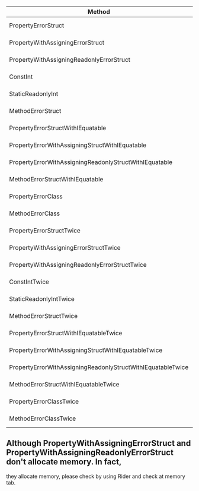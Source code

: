 ﻿|                                                      Method |       Mean |     Error |    StdDev |     Median |   Gen0 | Allocated |
|------------------------------------------------------------ |-----------:|----------:|----------:|-----------:|-------:|----------:|
|                                         PropertyErrorStruct |  0.0677 ns | 0.0491 ns | 0.0820 ns |  0.0255 ns |      - |         - |
|                            PropertyWithAssigningErrorStruct |  0.3749 ns | 0.1210 ns | 0.3529 ns |  0.2672 ns |      - |         - |
|                    PropertyWithAssigningReadonlyErrorStruct |  0.2586 ns | 0.0999 ns | 0.2945 ns |  0.1742 ns |      - |         - |
|                                                    ConstInt |  0.0000 ns | 0.0000 ns | 0.0000 ns |  0.0000 ns |      - |         - |
|                                           StaticReadonlyInt |  0.2158 ns | 0.0824 ns | 0.2037 ns |  0.1702 ns |      - |         - |
|                                           MethodErrorStruct |  0.0000 ns | 0.0000 ns | 0.0000 ns |  0.0000 ns |      - |         - |
|                           PropertyErrorStructWithIEquatable |  0.0000 ns | 0.0000 ns | 0.0000 ns |  0.0000 ns |      - |         - |
|              PropertyErrorWithAssigningStructWithIEquatable |  0.1972 ns | 0.0839 ns | 0.1556 ns |  0.1851 ns |      - |         - |
|      PropertyErrorWithAssigningReadonlyStructWithIEquatable |  0.1158 ns | 0.0803 ns | 0.0956 ns |  0.0768 ns |      - |         - |
|                             MethodErrorStructWithIEquatable |  0.2351 ns | 0.1094 ns | 0.3193 ns |  0.0674 ns |      - |         - |
|                                          PropertyErrorClass | 15.7120 ns | 0.3919 ns | 0.9759 ns | 15.5415 ns | 0.0102 |      32 B |
|                                            MethodErrorClass | 14.9223 ns | 0.3809 ns | 0.5931 ns | 14.7064 ns | 0.0102 |      32 B |
|                                    PropertyErrorStructTwice |  0.5819 ns | 0.0878 ns | 0.2235 ns |  0.5739 ns |      - |         - |
|                       PropertyWithAssigningErrorStructTwice |  0.0133 ns | 0.0388 ns | 0.0324 ns |  0.0000 ns |      - |         - |
|               PropertyWithAssigningReadonlyErrorStructTwice |  0.4239 ns | 0.1457 ns | 0.4274 ns |  0.3057 ns |      - |         - |
|                                               ConstIntTwice |  0.1232 ns | 0.0729 ns | 0.1237 ns |  0.1156 ns |      - |         - |
|                                      StaticReadonlyIntTwice |  0.0510 ns | 0.0602 ns | 0.0824 ns |  0.0000 ns |      - |         - |
|                                      MethodErrorStructTwice |  0.0315 ns | 0.0473 ns | 0.0486 ns |  0.0000 ns |      - |         - |
|                      PropertyErrorStructWithIEquatableTwice |  0.0000 ns | 0.0000 ns | 0.0000 ns |  0.0000 ns |      - |         - |
|         PropertyErrorWithAssigningStructWithIEquatableTwice |  0.0785 ns | 0.0761 ns | 0.0711 ns |  0.0809 ns |      - |         - |
| PropertyErrorWithAssigningReadonlyStructWithIEquatableTwice |  0.0545 ns | 0.0666 ns | 0.0590 ns |  0.0344 ns |      - |         - |
|                        MethodErrorStructWithIEquatableTwice |  0.1558 ns | 0.0953 ns | 0.2811 ns |  0.0000 ns |      - |         - |
|                                     PropertyErrorClassTwice | 32.6231 ns | 0.7317 ns | 1.6062 ns | 31.9675 ns | 0.0204 |      64 B |
|                                       MethodErrorClassTwice | 31.9819 ns | 0.6581 ns | 1.0996 ns | 31.8982 ns | 0.0204 |      64 B |

## Although PropertyWithAssigningErrorStruct and PropertyWithAssigningReadonlyErrorStruct don't allocate memory. In fact,
they allocate memory, please check by using Rider and check at memory tab.